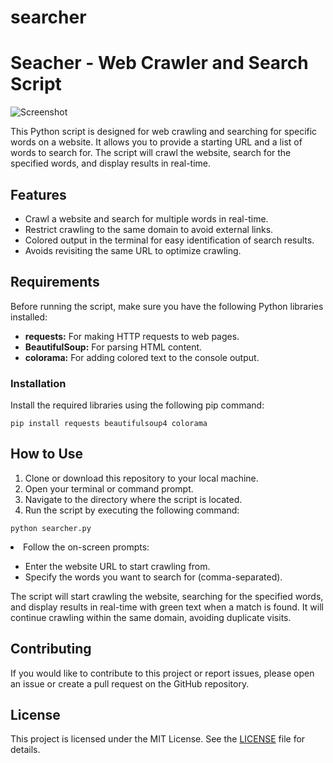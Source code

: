 # searcher





 <h1>Seacher - Web Crawler and Search Script</h1>
 
  ![Screenshot](https://github.com/secforumsnet/searcher/assets/143932328/706cd78b-f6e9-48e9-b481-d93e674fbde9)
  
  <p>This Python script is designed for web crawling and searching for specific words on a website. It allows you to provide a starting URL and a list of words to search for. The script will crawl the website, search for the specified words, and display results in real-time.</p>

  <h2>Features</h2>

  <ul>
        <li>Crawl a website and search for multiple words in real-time.</li>
        <li>Restrict crawling to the same domain to avoid external links.</li>
        <li>Colored output in the terminal for easy identification of search results.</li>
        <li>Avoids revisiting the same URL to optimize crawling.</li>
    </ul>

   <h2>Requirements</h2>

   <p>Before running the script, make sure you have the following Python libraries installed:</p>

   <ul>
        <li><b>requests:</b> For making HTTP requests to web pages.</li>
        <li><b>BeautifulSoup:</b> For parsing HTML content.</li>
        <li><b>colorama:</b> For adding colored text to the console output.</li>
    </ul>

   <h3>Installation</h3>

  <p>Install the required libraries using the following pip command:</p>

   <pre><code>pip install requests beautifulsoup4 colorama</code></pre>

  <h2>How to Use</h2>

   <ol>
        <li>Clone or download this repository to your local machine.</li>
        <li>Open your terminal or command prompt.</li>
        <li>Navigate to the directory where the script is located.</li>
        <li>Run the script by executing the following command:</li>
    </ol>

   <pre><code>python searcher.py</code></pre>

  <li>Follow the on-screen prompts:</li>

  <ul>
        <li>Enter the website URL to start crawling from.</li>
        <li>Specify the words you want to search for (comma-separated).</li>
    </ul>

  <p>The script will start crawling the website, searching for the specified words, and display results in real-time with green text when a match is found. It will continue crawling within the same domain, avoiding duplicate visits.</p>

   <h2>Contributing</h2>

 <p>If you would like to contribute to this project or report issues, please open an issue or create a pull request on the GitHub repository.</p>

   <h2>License</h2>

   <p>This project is licensed under the MIT License. See the <a href="LICENSE">LICENSE</a> file for details.</p>
